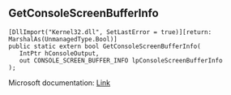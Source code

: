 ## GetConsoleScreenBufferInfo

```
[DllImport("Kernel32.dll", SetLastError = true)][return: MarshalAs(UnmanagedType.Bool)]
public static extern bool GetConsoleScreenBufferInfo(
   IntPtr hConsoleOutput,
   out CONSOLE_SCREEN_BUFFER_INFO lpConsoleScreenBufferInfo
);
```

Microsoft documentation: [Link](https://docs.microsoft.com/en-us/windows/console/getconsolescreenbufferinfo)
